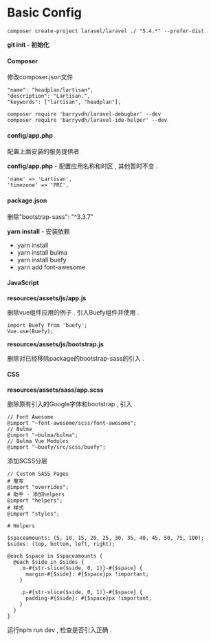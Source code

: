 # Basic Config

```
composer create-project laravel/laravel ./ "5.4.*" --prefer-dist
```

**git init - 初始化**

#### Composer

修改composer.json文件

```
"name": "headplan/lartisan",
"description": "Lartisan.",
"keywords": ["lartisan", "headplan"],
```

```
composer require 'barryvdh/laravel-debugbar' --dev
composer require 'barryvdh/laravel-ide-helper' --dev
```

#### config/app.php

配置上面安装的服务提供者

**config/app.php** - 配置应用名称和时区 , 其他暂时不变 .

```
'name' => 'Lartisan',
'timezone' => 'PRC',
```

#### **package.json**

删除"bootstrap-sass": "^3.3.7"

**yarn install** - 安装依赖

* yarn install
* yarn install bulma
* yarn install buefy
* yarn add font-awesome

#### JavaScript

**resources/assets/js/app.js**

删除vue组件应用的例子 . 引入Buefy组件并使用 .

```
import Buefy from 'buefy';
Vue.use(Buefy);
```

**resources/assets/js/bootstrap.js**

删除对已经移除package的bootstrap-sass的引入 .

#### CSS

**resources/assets/sass/app.scss**

删除原有引入的Google字体和bootstrap , 引入

```
// Font Awesome
@import "~font-awesome/scss/font-awesome";
// Bulma
@import "~bulma/bulma";
// Bulma Vue Modules
@import "~buefy/src/scss/buefy";
```

添加SCSS分层

```
// Custom SASS Pages
# 重写
@import "overrides";
# 助手 - 添加helpers
@import "helpers";
# 样式
@import "styles";
```

```
# Helpers

$spaceamounts: (5, 10, 15, 20, 25, 30, 35, 40, 45, 50, 75, 100);
$sides: (top, bottom, left, right);

@each $space in $spaceamounts {
  @each $side in $sides {
    .m-#{str-slice($side, 0, 1)}-#{$space} {
      margin-#{$side}: #{$space}px !important;
    }

    .p-#{str-slice($side, 0, 1)}-#{$space} {
      padding-#{$side}: #{$space}px !important;
    }
  }
}
```

运行npm run dev , 检查是否引入正确 .

